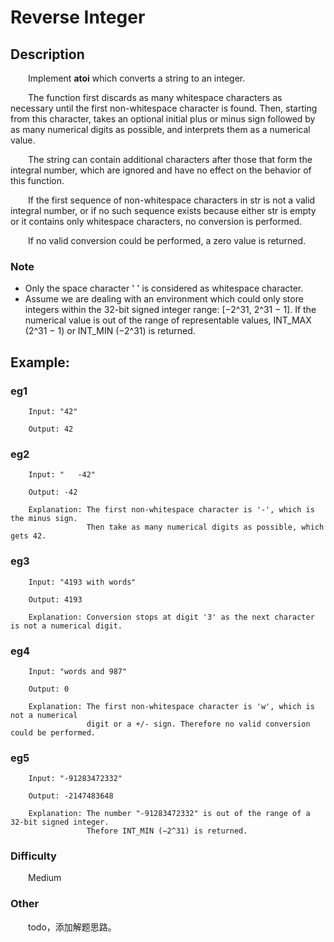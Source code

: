 # Reverse Integer

## Description

&emsp;&emsp;Implement **atoi** which converts a string to an integer.

&emsp;&emsp;The function first discards as many whitespace characters as necessary until the first non-whitespace 
character is found. Then, starting from this character, takes an optional initial plus or minus sign followed by as 
many numerical digits as possible, and interprets them as a numerical value.

&emsp;&emsp;The string can contain additional characters after those that form the integral number, which are ignored 
and have no effect on the behavior of this function.

&emsp;&emsp;If the first sequence of non-whitespace characters in str is not a valid integral number, or if no such 
sequence exists because either str is empty or it contains only whitespace characters, no conversion is performed.

&emsp;&emsp;If no valid conversion could be performed, a zero value is returned.

### Note
- Only the space character ' ' is considered as whitespace character.
- Assume we are dealing with an environment which could only store integers within the 32-bit signed integer range: 
[−2^31,  2^31 − 1]. If the numerical value is out of the range of representable values, INT_MAX (2^31 − 1) or 
INT_MIN (−2^31) is returned.

## Example:

### eg1

``` 
    Input: "42"
    
    Output: 42
```

### eg2

``` 
    Input: "   -42"
    
    Output: -42
    
    Explanation: The first non-whitespace character is '-', which is the minus sign.
                 Then take as many numerical digits as possible, which gets 42.
```

### eg3

``` 
    Input: "4193 with words"
    
    Output: 4193
    
    Explanation: Conversion stops at digit '3' as the next character is not a numerical digit.
```

### eg4

``` 
    Input: "words and 987"
    
    Output: 0
    
    Explanation: The first non-whitespace character is 'w', which is not a numerical 
                 digit or a +/- sign. Therefore no valid conversion could be performed.
```

### eg5

``` 
    Input: "-91283472332"
    
    Output: -2147483648
    
    Explanation: The number "-91283472332" is out of the range of a 32-bit signed integer.
                 Thefore INT_MIN (−2^31) is returned.
```

### Difficulty

&emsp;&emsp;Medium

### Other

&emsp;&emsp;todo，添加解题思路。